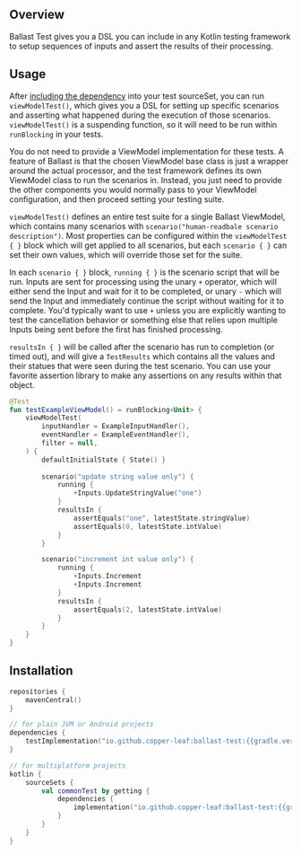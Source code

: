 ---
---

## Overview

Ballast Test gives you a DSL you can include in any Kotlin testing framework to setup sequences of inputs and assert the
results of their processing.

## Usage

After [including the dependency](#Installation) into your test sourceSet, you can run `viewModelTest()`, which gives you
a DSL for setting up specific scenarios and asserting what happened during the execution of those scenarios. 
`viewModelTest()` is a suspending function, so it will need to be run within `runBlocking` in your tests.

You do not need to provide a ViewModel implementation for these tests. A feature of Ballast is that the chosen ViewModel
base class is just a wrapper around the actual processor, and the test framework defines its own ViewModel class to run
the scenarios in. Instead, you just need to provide the other components you would normally pass to your ViewModel 
configuration, and then proceed setting your testing suite.

`viewModelTest()` defines an entire test suite for a single Ballast ViewModel, which contains many scenarios with 
`scenario("human-readbale scenario description")`. Most properties can be configured within the `viewModelTest { }` 
block which will get applied to all scenarios, but each `scenario { }` can set their own values, which will override 
those set for the suite.

In each `scenario { }` block, `running { }` is the scenario script that will be run. Inputs are sent for processing 
using the unary `+` operator, which will either send the Input and wait for it to be completed, or unary `-` which will 
send the Input and immediately continue the script without waiting for it to complete. You'd typically want to use `+`
unless you are explicitly wanting to test the cancellation behavior or something else that relies upon multiple Inputs
being sent before the first has finished processing.

`resultsIn { }` will be called after the scenario has run to completion (or timed out), and will give a `TestResults` 
which contains all the values and their statues that were seen during the test scenario. You can use your favorite 
assertion library to make any assertions on any results within that object.

```kotlin
@Test
fun testExampleViewModel() = runBlocking<Unit> {
    viewModelTest(
        inputHandler = ExampleInputHandler(),
        eventHandler = ExampleEventHandler(),
        filter = null,
    ) {
        defaultInitialState { State() }
        
        scenario("update string value only") {
            running {
                +Inputs.UpdateStringValue("one")
            }
            resultsIn {
                assertEquals("one", latestState.stringValue)
                assertEquals(0, latestState.intValue)
            }
        }

        scenario("increment int value only") {
            running {
                +Inputs.Increment
                +Inputs.Increment
            }
            resultsIn {
                assertEquals(2, latestState.intValue)
            }
        }
    }
}
```

## Installation

```kotlin
repositories {
    mavenCentral()
}

// for plain JVM or Android projects
dependencies {
    testImplementation("io.github.copper-leaf:ballast-test:{{gradle.version}}")
}

// for multiplatform projects
kotlin {
    sourceSets {
        val commonTest by getting {
            dependencies {
                implementation("io.github.copper-leaf:ballast-test:{{gradle.version}}")
            }
        }
    }
}
```
